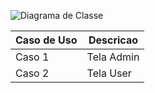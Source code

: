 ![Diagrama de Classe](images/sequence.png "Diagrama de Caso de Uso")

| Caso de Uso | Descricao |
|-------------|-----------|
| Caso 1      | Tela Admin|
| Caso 2      | Tela User |
